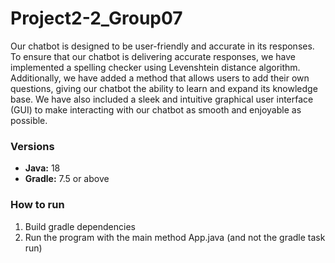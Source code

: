 # Project2-2_Group07

Our chatbot is designed to be user-friendly and accurate in its responses.
To ensure that our chatbot is delivering accurate responses, we have implemented a spelling checker using Levenshtein distance algorithm.
Additionally, we have added a method that allows users to add their own questions, giving our chatbot the ability to learn and expand its knowledge base.
We have also included a sleek and intuitive graphical user interface (GUI) to make interacting with our chatbot as smooth and enjoyable as possible.


### Versions
* **Java:** 18  
* **Gradle:** 7.5 or above

### How to run

1. Build gradle dependencies
2. Run the program with the main method App.java (and not the gradle task run)

